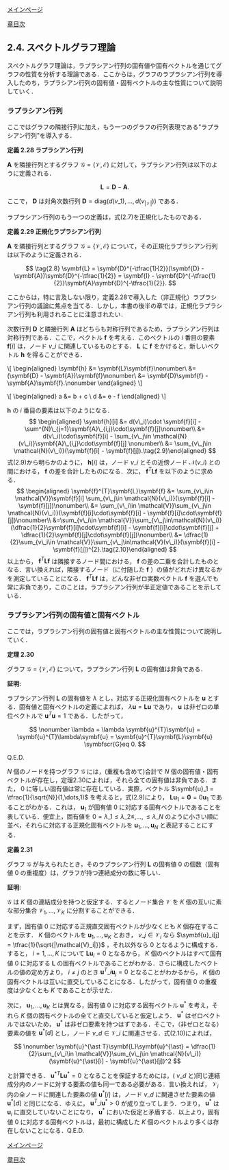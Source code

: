 [メインページ](../../index.markdown)

[章目次](./chap2.md)
## 2.4. スペクトルグラフ理論

スペクトルグラフ理論は，ラプラシアン行列の固有値や固有ベクトルを通じてグラフの性質を分析する理論である．ここからは，グラフのラプラシアン行列を導入したのち，ラプラシアン行列の固有値・固有ベクトルの主な性質について説明していく．

### ラプラシアン行列

ここではグラフの隣接行列に加え，もう一つのグラフの行列表現である"ラプラシアン行列"を導入する．

<div class="definition">
 
<strong>定義 2.28 ラプラシアン行列</strong>

 $\symbf{A}$ を隣接行列とするグラフ $\mathcal{G} = \left\{\mathcal{V},\mathcal{E}\right\}$ に対して，ラプラシアン行列は以下のように定義される．

 $$ \tag{2.7}
    \symbf{L} = \symbf{D} - \symbf{A}. $$ 

ここで， $\symbf{D}$ は対角次数行列 $\symbf{D}=\textrm{diag}(d(v\_1),\dots,d(v_{|\mathcal{V}|}))$ である．

</div>

ラプラシアン行列のもう一つの定義は，式(2.7)を正規化したものである．

<div class="definition">
 
<strong>定義 2.29 正規化ラプラシアン行列</strong>


 $\symbf{A}$ を隣接行列とするグラフ $\mathcal{G} = \left\{\mathcal{V},\mathcal{E}\right\}$ について，その正規化ラプラシアン行列は以下のように定義される．

 $$ \tag{2.8}
    \symbf{L} = \symbf{D}^{-\tfrac{1}{2}}(\symbf{D} - \symbf{A})\symbf{D}^{-\tfrac{1}{2}} = \symbf{I} - \symbf{D}^{-\tfrac{1}{2}}\symbf{A}\symbf{D}^{-\tfrac{1}{2}}. $$ 

</div>

ここからは，特に言及しない限り，定義2.28で導入した（非正規化）ラプラシアン行列の議論に焦点を当てる．しかし，本書の後半の章では，正規化ラプラシアン行列も利用されることに注意されたい．

次数行列 $\symbf{D}$ と隣接行列 $\symbf{A}$ はどちらも対称行列であるため，ラプラシアン行列は対称行列である．ここで，ベクトル $\symbf{f}$ を考える．このベクトルの $i$ 番目の要素 $\symbf{f}[i]$ は，ノード $v\_i$ に関連しているものとする． $\symbf{L}$ に $\symbf{f}$ をかけると，新しいベクトル $\symbf{h}$ を得ることができる．

 \\[
 \begin{aligned}
    \symbf{h} &= \symbf{L}\symbf{f}\nonumber\\
    &= (\symbf{D} - \symbf{A})\symbf{f}\nonumber\\
    &= \symbf{D}\symbf{f} - \symbf{A}\symbf{f}.\nonumber
 \end{aligned}
 \\]
 
\\[
\begin{aligned}
a &= b + c \\
d &= e - f
\end{aligned}
\\]

    
    
 $\symbf{h}$ の $i$ 番目の要素は以下のようになる．  $$ \begin{aligned}
\symbf{h}[i] &= d(v\_i)\cdot \symbf{f}[i] - \sum^{N}\_{j=1}\symbf{A}\_{i,j}\cdot\symbf{f}[j]\nonumber\\
&= d(v\_i)\cdot\symbf{f}[i] - \sum_{v\_j\in \mathcal{N}(v\_i)}\symbf{A}\_{i,j}\cdot\symbf{f}[j] \nonumber\\
&= \sum_{v\_j\in \mathcal{N}(v\_i)}(\symbf{f}[i] - \symbf{f}[j]).\tag{2.9}\end{aligned} $$ 
式(2.9)から明らかのように， $\symbf{h}[i]$ は，ノード $v\_i$ とその近傍ノード $\mathcal{N}(v\_i)$ との間における， $\symbf{f}$ の差を合計したものになる．次に， $\symbf{f}^{T}\symbf{L}\symbf{f}$ を以下のように求める．
 $$ \begin{aligned}
    \symbf{f}^{T}\symbf{L}\symbf{f} &= \sum_{v\_i\in \mathcal{V}}\symbf{f}[i] \sum_{v\_j\in \mathcal{N}(v\_i)}(\symbf{f}[i] - \symbf{f}[j])\nonumber\\
    &= \sum_{v\_i\in \mathcal{V}}\sum_{v\_j\in \mathcal{N}(v\_i)}(\symbf{f}[i]\cdot\symbf{f}[i] - \symbf{f}[i]\cdot\symbf{f}[j])\nonumber\\
    &=\sum_{v\_i\in \mathcal{V}}\sum_{v\_j\in\mathcal{N}(v\_i)}(\dfrac{1}{2}\symbf{f}[i]\cdot\symbf{f}[i] - \symbf{f}[i]\cdot\symbf{f}[j] + \dfrac{1}{2}\symbf{f}[j]\cdot\symbf{f}[j])\nonumber\\
    &= \dfrac{1}{2}\sum_{v\_i\in \mathcal{V}}\sum_{v\_j\in\mathcal{V}(v\_i)}(\symbf{f}[i] - \symbf{f}[j])^{2}.\tag{2.10}\end{aligned} $$ 
以上から， $\symbf{f}^{T}\symbf{L}\symbf{f}$ は隣接するノード間における， $\symbf{f}$ の差の二乗を合計したものとなる．言い換えれば，隣接するノード（に付随した $\symbf{f}$ ）の値がどれだけ異なるかを測定していることになる．
 $\symbf{f}^{T}\symbf{L}\symbf{f}$ は，どんな非ゼロ実数ベクトル $\symbf{f}$ を選んでも常に非負であり，このことは，ラプラシアン行列が半正定値であることを示している．

### ラプラシアン行列の固有値と固有ベクトル

ここでは，ラプラシアン行列の固有値と固有ベクトルの主な性質について説明していく．

<div class="theorem">
 
<strong>定理 2.30</strong>

グラフ $\mathcal{G} = \left\{\mathcal{V},\mathcal{E}\right\}$ について，ラプラシアン行列 $\symbf{L}$ の固有値は非負である．

<div class="prf">
<strong>証明: </strong>

ラプラシアン行列 $\symbf{L}$ の固有値を $\lambda$ とし，対応する正規化固有ベクトルを $\symbf{u}$ とする．固有値と固有ベクトルの定義によれば， $\lambda\symbf{u} = \symbf{L}\symbf{u}$ であり， $\symbf{u}$ は非ゼロの単位ベクトルで $\symbf{u}^{T}\symbf{u} = 1$ である．したがって，

 $$ \nonumber
    \lambda = \lambda \symbf{u}^{T}\symbf{u} = \symbf{u}^{T}\lambda\symbf{u} = \symbf{u}^{T}\symbf{L}\symbf{u} \symbfscr{G}eq 0. $$ 

Q.E.D. 
</div>
 
</div>

 $N$ 個のノードを持つグラフ $\mathcal{G}$ には，(重複も含めて)合計で $N$ 個の固有値・固有ベクトルが存在し，定理2.30によれば，それら全ての固有値は非負である．また， $0$ に等しい固有値は常に存在している．実際，ベクトル $\symbf{u}_1 = \tfrac{1}{\sqrt{N}}(1,\dots,1)$ を考えると，式(2.9)により， $\symbf{L}\symbf{u}_1 = \symbf{0}=0\symbf{u}_1$ であることがわかる．これは， $\symbf{u}_1$ が固有値 $0$ に対応する固有ベクトルであることを表している．便宜上，固有値を $0=\lambda\_1\leq\lambda\_2\leq,\dots,\leq\lambda\_N$ のように小さい順に並べ，それらに対応する正規化固有ベクトルを $\symbf{u}_1,\dots,\symbf{u}_N$ と表記することにする．

<div class="definition">
 
<strong>定義 2.31</strong>

グラフ $\mathcal{G}$ が与えられたとき，そのラプラシアン行列 $\symbf{L}$ の固有値 $0$ の個数（固有値 $0$ の重複度）は，グラフが持つ連結成分の数に等しい．

<div class="prf">
<strong>証明: </strong>

 $\mathcal{G}$ は $K$ 個の連結成分を持つと仮定する．するとノード集合 $\mathcal{V}$ を $K$ 個の互いに素な部分集合 $\mathcal{V}_1,\dots,\mathcal{V}_K$ に分割することができる．

まず，固有値 $0$ に対応する正規直交固有ベクトルが少なくとも $K$ 個存在することを示す． $K$ 個のベクトルを $\symbf{u}_1,\dots,\symbf{u}_K$ とおき， $v\_j\in \mathcal{V}_i$ なら $\symbf{u}_i[j] = \tfrac{1}{\sqrt{|\mathcal{V}_i|}}$ ，それ以外なら $0$ となるように構成する．すると， $i=1,\dots,K$ について $\symbf{L}\symbf{u}_i=0$ となるから， $K$ 個のベクトルはすべて固有値 $0$ に対応する $\symbf{L}$ の固有ベクトルであることがわかる．さらに構成したベクトルの値の定め方より， $i\neq j$ のとき $\symbf{u}^T\_i \symbf{u}_j = 0$ となることがわかるから， $K$ 個の固有ベクトルは互いに直交していることになる．したがって，固有値 $0$ の重複度は少なくとも $K$ であることが示せた．

次に， $\symbf{u}_1,\dots,\symbf{u}_K$ とは異なる，固有値 $0$ に対応する固有ベクトル $\symbf{u}^{\ast}$ を考え，それら $K$ 個の固有ベクトルの全てと直交していると仮定しよう． $\symbf{u}^{\ast}$ はゼロベクトルではないため， $\symbf{u}^{\ast}$ は非ゼロ要素を持つはずである．そこで，（非ゼロとなる）要素の値を $\symbf{u}^{\ast}[d]$ とし，ノード $v\_d\in \mathcal{V}\_i$ に関連させる．式(2.10)によれば，

 $$ \nonumber
    \symbf{u}^{\ast T}\symbf{L}\symbf{u}^{\ast} = \dfrac{1}{2}\sum_{v\_i\in \mathcal{V}}\sum_{v\_j\in \mathcal{N}(v\_i)}(\symbf{u}^{\ast}[i] - \symbf{u}^{\ast}[j])^2 $$ 

と計算できる． $\symbf{u}^{\ast T}\symbf{L}\symbf{u}^{\ast}=0$ となることを保証するためには，( $v\_d$ と)同じ連結成分内のノードに対する要素の値も同一である必要がある．言い換えれば， $\mathcal{V}_i$ 内の全ノードに関連した要素の値 $\symbf{u}^{\ast}[i]$ は，ノード $v\_d$ に関連させた要素の値 $\symbf{u}^{\ast}[d]$ と同じになる．ゆえに， $\symbf{u}^T\_i\symbf{u}^{\ast}>0$ が成り立ってしまう．つまり， $\symbf{u}^{\ast}$ は $\symbf{u}_i$ に直交していないことになり， $\symbf{u}^{\ast}$ においた仮定と矛盾する．以上より，固有値 $0$ に対応する固有ベクトルは，最初に構成した $K$ 個のベクトルより多くは存在しないことになる．Q.E.D.

</div>
 
</div>



[メインページ](../../index.markdown)

[章目次](./chap2.md)
